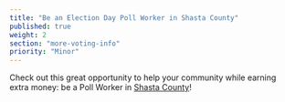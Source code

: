 ```yaml
---
title: "Be an Election Day Poll Worker in Shasta County"
published: true
weight: 2
section: "more-voting-info"
priority: "Minor"
---
```


Check out this great opportunity to help your community while earning extra money: be a Poll Worker in [Shasta County](https://www.elections.co.shasta.ca.us/volunteer/volunteer-info/becoming-a-poll-worker/#)!  
